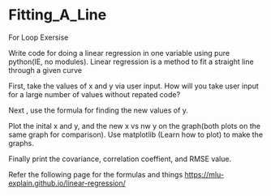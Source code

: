 # Fitting_A_Line
For Loop Exersise



Write code for doing a linear regression in one variable using pure python(IE, no modules).
Linear regression is a method to fit a straight line through a given curve

First, take the values of x and y via user input. How will you take user input for a large number of values without repated code?

Next , use the formula for finding the new values of y. 

Plot the inital x and y, and the new x vs nw y on the  graph(both plots on the same graph for comparison). 
Use matplotlib (Learn how to plot) to make the graphs.

Finally print the covariance, correlation coeffient, and RMSE value.

Refer the following page for the formulas and things
https://mlu-explain.github.io/linear-regression/
